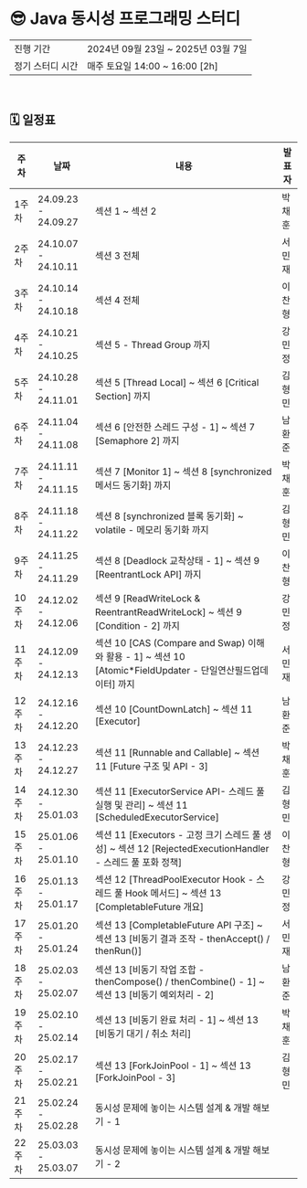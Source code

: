 # 😎 Java 동시성 프로그래밍 스터디
<table>
  <tr>
    <td>진행 기간</td>
    <td>2024년 09월 23일 ~ 2025년 03월 7일 </td>
  </tr>
  <tr>
    <td>정기 스터디 시간</td>
    <td>매주 토요일 14:00 ~ 16:00 [2h] </a></td>
  </tr>
</table>

<br />

## 🗓 일정표

<table>
  <thead>
    <tr>
      <th>주차</th>
      <th>날짜</th>
      <th>내용</th>
      <th>발표자</th>
    </tr>
  </thead>
  <tbody>
    <tr>
      <td>1주차</td>
      <td>24.09.23 - 24.09.27</td>
      <td>섹션 1 ~ 섹션 2</td>
      <td>박채훈</td>
    </tr>
    <tr>
      <td>2주차</td>
      <td>24.10.07 - 24.10.11</td>
      <td>섹션 3 전체</td>
      <td>서민재</td>
    </tr>
    <tr>
      <td>3주차</td>
      <td>24.10.14 - 24.10.18</td>
      <td>섹션 4 전체</td>
      <td>이찬형</td>
    </tr>
    <tr>
      <td>4주차</td>
      <td>24.10.21 - 24.10.25</td>
      <td>섹션 5 - Thread Group 까지</td>
      <td>강민정</td>
    </tr>
    <tr>
      <td>5주차</td>
      <td>24.10.28 - 24.11.01</td>
      <td>섹션 5 [Thread Local] ~ 섹션 6 [Critical Section] 까지</td>
      <td>김형민</td>
    </tr>
    <tr>
      <td>6주차</td>
      <td>24.11.04 - 24.11.08</td>
      <td>섹션 6 [안전한 스레드 구성 - 1] ~ 섹션 7 [Semaphore 2] 까지</td>
      <td>남환준</td>
    </tr>
    <tr>
      <td>7주차</td>
      <td>24.11.11 - 24.11.15</td>
      <td>섹션 7 [Monitor 1] ~ 섹션 8 [synchronized 메서드 동기화] 까지</td>
      <td>박채훈</td>
    </tr>
    <tr>
      <td>8주차</td>
      <td>24.11.18 - 24.11.22</td>
      <td>섹션 8 [synchronized 블록 동기화] ~ volatile - 메모리 동기화 까지</td>
      <td>김형민</td>
    </tr>
    <tr>
      <td>9주차</td>
      <td>24.11.25 - 24.11.29</td>
      <td>섹션 8 [Deadlock 교착상태 - 1] ~ 섹션 9 [ReentrantLock API] 까지</td>
      <td>이찬형</td>
    </tr>
    <tr>
      <td>10주차</td>
      <td>24.12.02 - 24.12.06</td>
      <td>섹션 9 [ReadWriteLock & ReentrantReadWriteLock] ~ 섹션 9 [Condition - 2] 까지</td>
      <td>강민정</td>
    </tr>
    <tr>
      <td>11주차</td>
      <td>24.12.09 - 24.12.13</td>
      <td>섹션 10 [CAS (Compare and Swap) 이해와 활용 - 1] ~ 섹션 10 [Atomic*FieldUpdater - 단일연산필드업데이터] 까지</td>
      <td>서민재</td>
    </tr>
    <tr>
      <td>12주차</td>
      <td>24.12.16 - 24.12.20</td>
      <td>섹션 10 [CountDownLatch] ~ 섹션 11 [Executor]</td>
      <td>남환준</td>
    </tr>
    <tr>
      <td>13주차</td>
      <td>24.12.23 - 24.12.27</td>
      <td>섹션 11 [Runnable and Callable] ~ 섹션 11 [Future 구조 및 API - 3]</td>
      <td>박채훈</td>
    </tr>
    <tr>
      <td>14주차</td>
      <td>24.12.30 - 25.01.03</td>
      <td>섹션 11 [ExecutorService API- 스레드 풀 실행 및 관리] ~ 섹션 11 [ScheduledExecutorService]</td>
      <td>김형민</td>
    </tr>
    <tr>
      <td>15주차</td>
      <td>25.01.06 - 25.01.10</td>
      <td>섹션 11 [Executors - 고정 크기 스레드 풀 생성] ~ 섹션 12 [RejectedExecutionHandler - 스레드 풀 포화 정책]</td>
      <td>이찬형</td>
    </tr>
    <tr>
      <td>16주차</td>
      <td>25.01.13 - 25.01.17</td>
      <td>섹션 12 [ThreadPoolExecutor Hook - 스레드 풀 Hook 메서드] ~ 섹션 13 [CompletableFuture 개요]</td>
      <td>강민정</td>
    </tr>
    <tr>
      <td>17주차</td>
      <td>25.01.20 - 25.01.24</td>
      <td>섹션 13 [CompletableFuture API 구조] ~ 섹션 13 [비동기 결과 조작 - thenAccept() / thenRun()]</td>
      <td>서민재</td>
    </tr>
    <tr>
      <td>18주차</td>
      <td>25.02.03 - 25.02.07</td>
      <td>섹션 13 [비동기 작업 조합 - thenCompose() / thenCombine() - 1] ~ 섹션 13 [비동기 예외처리 - 2]</td>
      <td>남환준</td>
    </tr>
    <tr>
      <td>19주차</td>
      <td>25.02.10 - 25.02.14</td>
      <td>섹션 13 [비동기 완료 처리 - 1] ~ 섹션 13 [비동기 대기 / 취소 처리]</td>
      <td>박채훈</td>
    </tr>
    <tr>
      <td>20주차</td>
      <td>25.02.17 - 25.02.21</td>
      <td>섹션 13 [ForkJoinPool - 1] ~ 섹션 13 [ForkJoinPool - 3]</td>
      <td>김형민</td>
    </tr>
    <tr>
      <td>21주차</td>
      <td>25.02.24 - 25.02.28</td>
      <td>동시성 문제에 놓이는 시스템 설계 & 개발 해보기 - 1</td>
      <td></td>
    </tr>
    <tr>
      <td>22주차</td>
      <td>25.03.03 - 25.03.07</td>
      <td>동시성 문제에 놓이는 시스템 설계 & 개발 해보기 - 2</td>
      <td></td>
    </tr>
  </tbody>
</table>







